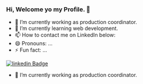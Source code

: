 ### Hi, Welcome yo my Profile. 👋

- 🔭 I’m currently working as 
production coordinator.
- 🌱 I’m currently learning web development.
- 📫 How to contact me on LinkedIn below:
- 😄 Pronouns: ...
- ⚡ Fun fact: ...

[![linkedin Badge](http://img.shields.io/badge/-linkedIn-blue?style=flat-square&logo=linkedin&logoColor=white&link=https://www.linkedin.com/in/virginia-silva-05514132/)](https://www.linkedin.com/in/virginia-silva-05514132/)
- 🔭 I’m currently working as 
production coordinator.
